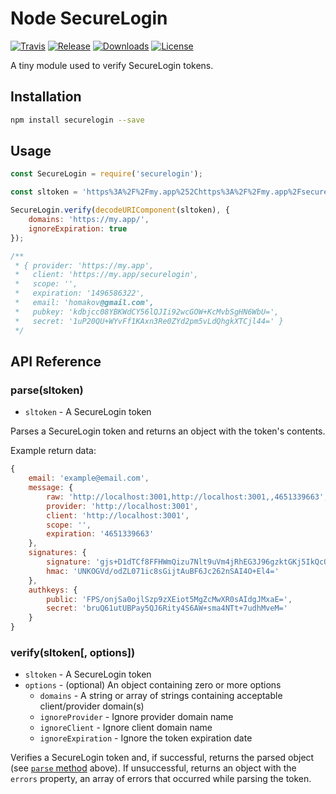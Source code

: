 # Node SecureLogin

[![Travis][travis-img]][travis-url]
[![Release][release-img]][release-url]
[![Downloads][downloads-img]][downloads-url]
[![License][license-img]][license-url]

A tiny module used to verify SecureLogin tokens.

## Installation

```bash
npm install securelogin --save
```

## Usage

```javascript
const SecureLogin = require('securelogin');

const sltoken = 'https%3A%2F%2Fmy.app%252Chttps%3A%2F%2Fmy.app%2Fsecurelogin%252C%252C1496586322%2C2YNnncbnq7won%2B13AzJJqeBRREA9CTjYq%2FDwuGQAGy8LaQGnuH6OE10oLxV4kgJJhflnqdu0qY8bBC08v969Cg%3D%3D%252C%2Fbf0P0dBdDcQlak07UZpR4YnzPc2qw40jCSz1NAuw%2Bs%3D%2Ckdbjcc08YBKWdCY56lQJIi92wcGOW%2BKcMvbSgHN6WbU%3D%252C1uP20QU%2BWYvFf1KAxn3Re0ZYd2pm5vLdQhgkXTCjl44%3D%2Chomakov%40gmail.com';

SecureLogin.verify(decodeURIComponent(sltoken), {
    domains: 'https://my.app/',
    ignoreExpiration: true
});

/**
 * { provider: 'https://my.app',
 *   client: 'https://my.app/securelogin',
 *   scope: '',
 *   expiration: '1496586322',
 *   email: 'homakov@gmail.com',
 *   pubkey: 'kdbjcc08YBKWdCY56lQJIi92wcGOW+KcMvbSgHN6WbU=',
 *   secret: '1uP20QU+WYvFf1KAxn3Re0ZYd2pm5vLdQhgkXTCjl44=' }
 */
```

## API Reference

### parse(sltoken)

- `sltoken` - A SecureLogin token

Parses a SecureLogin token and returns an object with the token's contents.

Example return data:

```javascript
{
    email: 'example@email.com',
    message: {
        raw: 'http://localhost:3001,http://localhost:3001,,4651339663',
        provider: 'http://localhost:3001',
        client: 'http://localhost:3001',
        scope: '',
        expiration: '4651339663'
    },
    signatures: {
        signature: 'gjs+D1dTCf8FFHWmQizu7Nlt9uVm4jRhEG3J96gzktGKj5IkQcOb+qkJyTEBt9LY99pqqNrtKwxXNrlRyvocAA==',
        hmac: 'UNKOGVd/odZL071ic8sGijtAuBF6Jc262nSAI4O+El4='
    },
    authkeys: {
        public: 'FPS/onjSa0ojlSzp9zXEiot5MgZcMwXR0sAIdgJMxaE=',
        secret: 'bruQ61utUBPay5QJ6Rity4S6AW+sma4NTt+7udhMveM='
    }
}
```

### verify(sltoken[, options])

- `sltoken` - A SecureLogin token
- `options` - (optional) An object containing zero or more options
    - `domains` - A string or array of strings containing acceptable
    client/provider domain(s)
    - `ignoreProvider` - Ignore provider domain name
    - `ignoreClient` - Ignore client domain name
    - `ignoreExpiration` - Ignore the token expiration date

Verifies a SecureLogin token and, if successful, returns the parsed object (see
[`parse` method](#parse(sltoken)) above). If unsuccessful, returns an object
with the `errors` property, an array of errors that occurred while parsing the
token.

<!-- Badges -->

[travis-img]: https://img.shields.io/travis/andrewda/node-securelogin.svg?style=flat-square
[travis-url]: https://travis-ci.org/andrewda/node-securelogin
[release-img]: https://img.shields.io/npm/v/securelogin.svg?style=flat-square
[release-url]: https://www.npmjs.com/package/securelogin
[downloads-img]: https://img.shields.io/npm/dm/securelogin.svg?style=flat-square
[downloads-url]: https://www.npmjs.com/package/securelogin
[license-img]: https://img.shields.io/npm/l/securelogin.svg?style=flat-square
[license-url]: https://github.com/andrewda/node-securelogin/blob/master/LICENSE
